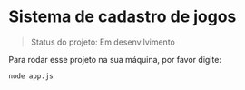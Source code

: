 <h1>Sistema de cadastro de jogos</h1>

> Status do projeto: Em desenvilvimento

Para rodar esse projeto na sua máquina, por favor digite:

```
node app.js
```

